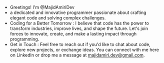 -  Greetings! I'm @MajidAmiriDev
-  a dedicated and innovative programmer passionate about crafting elegant code and solving complex challenges. 
-  Coding for a Better Tomorrow :
  I believe that code has the power to transform industries, improve lives, and shape the future. Let's join forces to innovate, create, and make a lasting impact through programming.
-  Get in Touch :
  Feel free to reach out if you'd like to chat about code, explore new projects, or exchange ideas. You can connect with me here on LinkedIn or drop me a message at majidamiri.dev@gmail.com.

